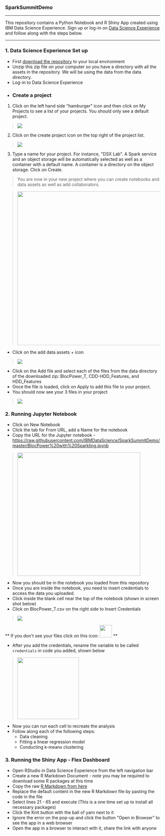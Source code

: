 ### SparkSummitDemo
--- 

This repository contains a Python Notebook and R Shiny App created using IBM Data Science Experience.  Sign up or log-in on [Data Science Experience](http://datascience.ibm.com/) and follow along with the steps below.

--- 

### 1. Data Science Experience Set up
- First [download the repository](https://github.com/IBMDataScience/SparkSummitDemo/archive/master.zip) to your local environment
- Unzip this zip file on your computer so you have a directory with all the assets in the repository.  We will be using the data from the data directory.  
- Log-in to Data Science Experience
- ### Create a project

1. Click on the left hand side "hamburger" icon and then click on My Projects to see a list of your projects. You should only see a default project.

 >  <img src="https://github.com/IBMDataScience/wow-lab-to-production/blob/master/images/my-projects.png?raw=true"/>

2. Click on the create project icon on the top right of the project list.

 >  <img src="https://github.com/IBMDataScience/wow-lab-to-production/blob/master/images/create-new-project.png?raw=true" />

3. Type a name for your project. For instance, "DSX Lab". A Spark service and an object storage will be automatically selected as well as a container with a default name. A container is a directory on the object storage. Click on Create.

 > You are now in your new project where you can create notebooks and data assets as well as add collaborators.

 >  <img src="https://github.com/IBMDataScience/wow-lab-to-production/blob/master/images/create-project.png?raw=true" width="512" height="499" />

- Click on the add data assets + icon

 >  <img src="https://github.com/IBMDataScience/wow-lab-to-production/blob/master/images/add-data-asset.png"/>

- Click on the Add file and select each of the files from the data directory of the downloaded zip: BlocPower_T, CDD-HDD_Features, and HDD_Features
- Once the file is loaded, click on Apply to add this file to your project.
- You should now see your 3 files in your project

 >  <img src="https://raw.githubusercontent.com/IBMDataScience/SparkSummitDemo/master/Screenshots/uploaded%20data.png"/>



### 2. Running Jupyter Notebook
- Click on New Notebook
- Click the tab for From URL, add a Name for the notebook 
- Copy the URL for the Jupyter notebook - https://raw.githubusercontent.com/IBMDataScience/SparkSummitDemo/master/BlocPower%20with%20Sparkling.ipynb

>  <img src="https://raw.githubusercontent.com/IBMDataScience/SparkSummitDemo/master/Screenshots/new%20notebook.png?raw=true" width="400"/>

- Now you should be in the notebook you loaded from this repository
- Once you are inside the notebook, you need to insert credentials to access the data you uploaded.
- Click inside the blank cell near the top of the notebook (shown in screen shot below)
- Click on BlocPower_T.csv on the right side to Insert Credentials 

>  <img src="https://raw.githubusercontent.com/IBMDataScience/SparkSummitDemo/master/Screenshots/addingcredentials.png?raw=true"/>

** If you don't see your files click on this icon: <img src="https://raw.githubusercontent.com/IBMDataScience/SparkSummitDemo/master/Screenshots/dataicon.png?raw=true" width="40" />  ** 

- After you add the credentials, rename the variable to be called `credentials` in code you added, shown below

>  <img src="https://raw.githubusercontent.com/IBMDataScience/SparkSummitDemo/master/Screenshots/code%20snip.png?raw=true" width = "200" />


- Now you can run each cell to recreate the analysis
- Follow along each of the following steps:
  - Data cleaning
  - Fitting a linear regression model
  - Conducting k-means clustering

### 3. Running the Shiny App - Flex Dashboard
- Open RStudio in Data Science Experience from the left navigation bar 
- Create a new R Markdown Document - note you may be required to download some R packages at this time
- Copy the raw [R Markdown from here](https://raw.githubusercontent.com/IBMDataScience/SparkSummitDemo/master/shinyDemo.Rmd)
- Replace the default content in the new R Markdown file by pasting the code in the file
- Select lines 21 - 65 and execute (This is a one time set up to install all necessary packages)
- Click the Knit button with the ball of yarn next to it
- Ignore the error on the pop-up and click the button "Open in Browser" to see the app in a web browser
- Open the app in a browser to interact with it, share the link with anyone
